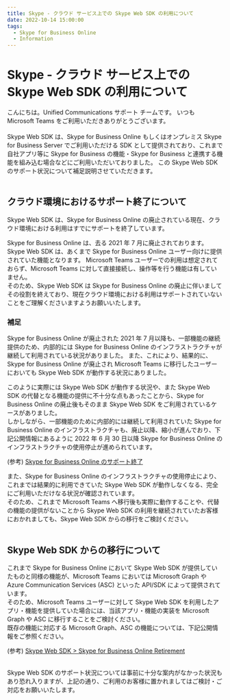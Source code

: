 ```yaml
---
title: Skype - クラウド サービス上での Skype Web SDK の利用について
date: 2022-10-14 15:00:00
tags:
  - Skype for Business Online
  - Information
---
```


# Skype - クラウド サービス上での Skype Web SDK の利用について

こんにちは。Unified Communications サポート チームです。
いつも Microsoft Teams をご利用いただきありがとうございます。  
<br>
Skype Web SDK は、Skype for Business Online もしくはオンプレミス Skype for Business Server でご利用いただける SDK として提供されており、これまで自社アプリ等に Skype for Business の機能・Skype for Business と連携する機能を組み込む場合などにご利用いただいておりました。
この Skype Web SDK のサポート状況について補足説明させていただきます。  
<br>

## クラウド環境におけるサポート終了について
Skype Web SDK は、Skype for Business Online の廃止されている現在、クラウド環境における利用はすでにサポートを終了しています。  

Skype for Business Online は、去る 2021 年 7 月に廃止されております。  
Skype Web SDK は、あくまで Skype for Business Online ユーザー向けに提供されていた機能となります。
Microsoft Teams ユーザーでの利用は想定されておらず、Microsoft Teams に対して直接接続し、操作等を行う機能は有していません。  
そのため、Skype Web SDK は Skype for Business Online の廃止に伴いましてその役割を終えており、現在クラウド環境における利用はサポートされていないことをご理解くださいますようお願いいたします。  

### 補足
Skype for Business Online が廃止された 2021 年 7 月以降も、一部機能の継続提供のため、内部的には Skype for Business Online のインフラストラクチャが継続して利用されている状況がありました。
また、これにより、結果的に、Skype for Business Online が廃止され Microsoft Teams に移行したユーザーにおいても Skype Web SDK が動作する状況にありました。  

このように実際には Skype Web SDK が動作する状況や、また Skype Web SDK の代替となる機能の提供に不十分な点もあったことから、Skype for Business Online の廃止後もそのまま Skype Web SDK をご利用されているケースがありました。  
しかしながら、一部機能のために内部的には継続して利用されていた Skype for Business Online のインフラストラクチャも、廃止以降、縮小が進んでおり、下記公開情報にあるように 2022 年 6 月 30 日以降 Skype for Business Online のインフラストラクチャの使用停止が進められています。

(参考) 
[Skype for Business Online のサポート終了](https://learn.microsoft.com/ja-jp/microsoftteams/skype-for-business-online-retirement)  

また、Skype for Business Online のインフラストラクチャの使用停止により、これまでは結果的に利用できていた Skype Web SDK が動作しなくなる、完全にご利用いただけなる状況が確認されています。  
そのため、これまで Microsoft Teams へ移行後も実際に動作することや、代替の機能の提供がないことから Skype Web SDK の利用を継続されていたお客様におかれましても、Skype Web SDK からの移行をご検討ください。  
<br>

## Skype Web SDK からの移行について
これまで Skype for Business Online において Skype Web SDK が提供していたものと同様の機能が、Microsoft Teams においては Microsoft Graph や Azure Communication Services (ASC) といった API/SDK によって提供されています。  
そのため、Microsoft Teams ユーザーに対して Skype Web SDK を利用したアプリ・機能を提供していた場合には、当該アプリ・機能の実装を Microsoft Graph や ASC に移行することをご検討ください。  
既存の機能に対応する Microsoft Graph、ASC の機能については、下記公開情報をご参照ください。

(参考) 
[Skype Web SDK > Skype for Business Online Retirement](https://learn.microsoft.com/en-us/skype-sdk/websdk/docs/skypewebsdk#skype-for-business-online-retirement)  
<br>

Skype Web SDK のサポート状況については事前に十分な案内がなかった状況もあり恐れ入りますが、上記の通り、ご利用のお客様に置かれましてはご検討・ご対応をお願いいたします。  